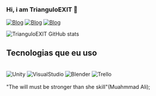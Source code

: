 ### Hi, i am TrianguloEXIT  👋

[![Blog](https://img.shields.io/badge/Itch.io-FA5C5C?style=for-the-badge&logo=itchdotio&logoColor=white)](https://itch.io/)
[![Blog](https://img.shields.io/badge/WhatsApp-25D366?style=for-the-badge&logo=whatsapp&logoColor=white)]()
[![Blog](https://img.shields.io/badge/LinkedIn-0077B5?style=for-the-badge&logo=linkedin&logoColor=white
)]()

![TrianguloEXIT GitHub stats](https://github-readme-stats.vercel.app/api?username=TrianguloEXIT&show_icons=true&theme=radical)
## Tecnologias que eu uso
<div style="display: incline_block"><br/> 
<img align="center" alt="Unity" src="https://img.shields.io/badge/Unity-100000?style=for-the-badge&logo=unity&logoColor=white" />
  <img align="center" alt="VisualStudio" src="https://img.shields.io/badge/Visual_Studio-5C2D91?style=for-the-badge&logo=visual%20studio&logoColor=white" />
  <img align="center" alt="Blender" src="https://img.shields.io/badge/blender-%23F5792A.svg?style=for-the-badge&logo=blender&logoColor=white" />
   <img align="center" alt="Trello" src="https://img.shields.io/badge/Trello-0052CC?style=for-the-badge&logo=trello&logoColor=white" />
</div><br/>
"The will must be stronger than she skill"(Muahmmad Ali);


